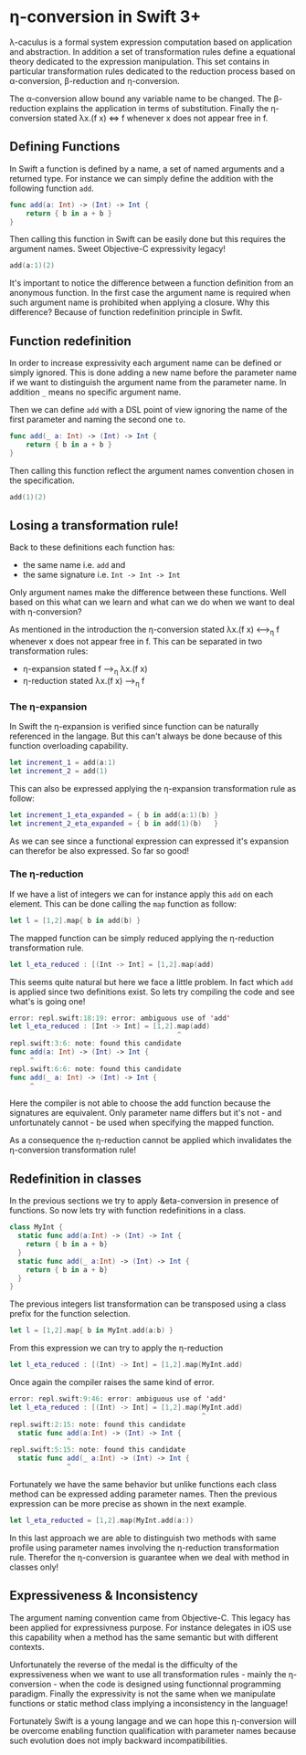 # &eta;-conversion in Swift 3+

&lambda;-caculus is a formal system expression computation based on application and abstraction. 
In addition a set of transformation rules define a equational theory dedicated to the expression
manipulation. This set contains in particular transformation rules dedicated to the reduction process
based on &alpha;-conversion, &beta;-reduction and &eta;-conversion. 

The &alpha;-conversion allow bound any variable name to be changed. The &beta;-reduction explains
the application in terms of substitution. Finally the &eta;-conversion stated &lambda;x.(f x) &Leftrightarrow; f
whenever x does not appear free in f.

## Defining Functions

In Swift a function is defined by a name, a set of named arguments and a returned type. For instance we can
simply define the addition with the following function `add`.

```Swift
func add(a: Int) -> (Int) -> Int {
    return { b in a + b }
}
```

Then calling this function in Swift can be easily done but this requires the argument names. Sweet Objective-C
expressivity legacy!

```Swift
add(a:1)(2)
```

It's important to notice the difference between a function definition from an anonymous function. In the first
case the argument name is required when such argument name is prohibited when applying a closure. Why this 
difference? Because of function redefinition principle in Swfit.

## Function redefinition 

In order to increase expressivity each argument name can be defined or simply ignored. This is done adding a 
new name before the parameter name if we want to distinguish the argument name from the parameter name. In 
addition `_` means no specific argument name. 

Then we can define `add`  with a DSL point of view ignoring the name of the first parameter and naming the second 
one `to`. 

```Swift
func add(_ a: Int) -> (Int) -> Int {
    return { b in a + b }
}
```

Then calling this function reflect the argument names convention chosen in the specification.

```Swift
add(1)(2)
```

## Losing a transformation rule!

Back to these definitions each function has:
- the same name i.e. `add` and 
- the same signature i.e. `Int -> Int -> Int`

Only argument names make the difference between these functions. Well based on this 
what can we learn and what can we do when we want to deal with &eta;-conversion? 

As mentioned in the introduction the &eta;-conversion stated &lambda;x.(f x) &longleftrightarrow;<sub>&eta;</sub> f whenever x does not appear free in f. This can be separated in two transformation rules:
- &eta;-expansion stated f &longrightarrow;<sub>&eta;</sub> &lambda;x.(f x)
- &eta;-reduction stated &lambda;x.(f x) &longrightarrow;<sub>&eta;</sub> f 

### The &eta;-expansion

In Swift the &eta;-expansion is verified since function can be naturally referenced in the langage. But this can't 
always be done because of this function overloading capability.

```Swift
let increment_1 = add(a:1)
let increment_2 = add(1)
```

This can also be expressed applying the &eta;-expansion transformation rule as follow:

```Swift
let increment_1_eta_expanded = { b in add(a:1)(b) }
let increment_2_eta_expanded = { b in add(1)(b)   }
```

As we can see since a functional expression can expressed it's expansion can therefor 
be also expressed. So far so
good!

### The &eta;-reduction

If we have a list of integers we can for instance apply this `add` on each element. 
This can be done calling the `map` function as follow:

```Swift
let l = [1,2].map{ b in add(b) }
```

The mapped function can be simply reduced applying the &eta;-reduction transformation rule.

```Swift
let l_eta_reduced : [(Int -> Int] = [1,2].map(add)
```

This seems quite natural but here we face a little problem. In fact which `add` is applied since two definitions exist.
So lets try compiling the code and see what's is going one! 

```Swift
error: repl.swift:18:19: error: ambiguous use of 'add'
let l_eta_reduced : [Int -> Int] = [1,2].map(add)
                                         ^
repl.swift:3:6: note: found this candidate
func add(a: Int) -> (Int) -> Int {
     ^
repl.swift:6:6: note: found this candidate
func add(_ a: Int) -> (Int) -> Int {
     ^
```

Here the compiler is not able to choose the add function because the signatures are equivalent. Only parameter name
differs but it's not - and unfortunately cannot - be used when specifying the mapped function.

As a consequence the &eta;-reduction cannot be applied which invalidates the &eta;-conversion transformation rule!

## Redefinition in classes

In the previous sections we try to apply &eta-conversion in presence of functions. So now lets try with function 
redefinitions in a class.

```Swift
class MyInt {
  static func add(a:Int) -> (Int) -> Int { 
    return { b in a + b}
  }  
  static func add(_ a:Int) -> (Int) -> Int { 
    return { b in a + b}
  }
}
```

The previous integers list transformation can be transposed using a class prefix for the function selection.

```Swift
let l = [1,2].map{ b in MyInt.add(a:b) }
```

From this expression we can try to apply the &eta;-reduction

```Swift
let l_eta_reduced : [(Int) -> Int] = [1,2].map(MyInt.add) 
```

 Once again the compiler raises the same kind of error. 

```Swift
error: repl.swift:9:46: error: ambiguous use of 'add'
let l_eta_reduced : [(Int) -> Int] = [1,2].map(MyInt.add)
                                               ^
repl.swift:2:15: note: found this candidate
  static func add(a:Int) -> (Int) -> Int { 
              ^
repl.swift:5:15: note: found this candidate
  static func add(_ a:Int) -> (Int) -> Int { 
              ^
```

Fortunately we have the same behavior but unlike functions each class method 
can be expressed adding parameter names. Then the previous expression can be 
more precise as shown in the next example.

```Swift
let l_eta_reducted = [1,2].map(MyInt.add(a:))
```

In this last approach we are able to distinguish two methods with same profile
using parameter names involving the &eta;-reduction transformation rule. Therefor
the &eta;-conversion is guarantee when we deal with method in classes only!

## Expressiveness & Inconsistency

The argument naming convention came from Objective-C. This legacy has been applied 
for expressivness purpose. For instance delegates in iOS use this capability when a 
method has the same semantic but with different contexts. 

Unfortunately the reverse of the medal is the difficulty of the expressiveness when we 
want to use all transformation rules - mainly the &eta;-conversion - when the code is 
designed using functionnal programming paradigm. Finally the expressivity is not the 
same when we manipulate functions or static method class implying a inconsistency in 
the language!

Fortunately Swift is a young langage and we can hope this &eta;-conversion will be 
overcome enabling function qualification with parameter names because such evolution does 
not imply backward incompatibilities.
